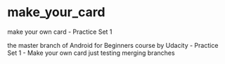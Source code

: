 # make_your_card
make your own card - Practice Set 1

the master branch of Android for Beginners course by Udacity - Practice Set 1 - Make your own card
just testing merging branches
